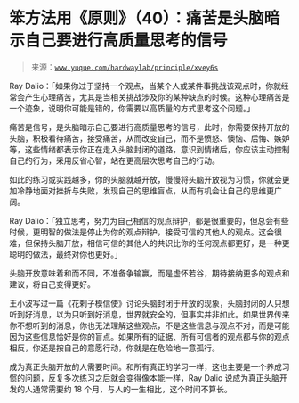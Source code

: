 # 笨方法用《原则》（40）：痛苦是头脑暗示自己要进行高质量思考的信号

> 来源：[`www.yuque.com/hardwaylab/principle/xvey6s`](https://www.yuque.com/hardwaylab/principle/xvey6s)



Ray Dalio：「如果你过于坚持一个观点，当某个人或某件事挑战该观点时，你就经常会产生心理痛苦，尤其是当相关挑战涉及你的某种缺点的时候。这种心理痛苦是一个迹象，说明你可能是错的，你需要以高质量的方式思考这个问题。」 

痛苦是信号，是头脑暗示自己要进行高质量思考的信号，此时，你需要保持开放的头脑，积极看待痛苦，接受痛苦，从而改变自己，而不是愤怒、懊恼、后悔、嫉妒等，这些情绪都表示你正在走入头脑封闭的道路，意识到情绪后，你应该主动控制自己的行为，采用反省心智，站在更高层次思考自己的行动。 

如此的练习或实践越多，你的头脑就越开放，慢慢将头脑开放视为习惯，你就会更加冷静地面对挫折与失败，发现自己的思维盲点，从而有机会让自己的思维更广阔。 

Ray Dalio：「独立思考，努力为自己相信的观点辩护，都是很重要的，但总会有些时候，更明智的做法是停止为你的观点辩护，接受可信的其他人的观点。这会很难，但保持头脑开放，相信可信的其他人的共识比你的任何观点都更好，是一种更聪明的做法，最终对你也更好。」 

头脑开放意味着和而不同，不准备争输赢，而是虚怀若谷，期待接纳更多的观点和建议，将自己变得更好。 

王小波写过一篇《花剌子模信使》讨论头脑封闭于开放的现象，头脑封闭的人只想听到好消息，以为只听到好消息，世界就安全的，但事实并非如此。如果世界传来你不想听到的消息，你也无法理解这些观点，不是这些信息与观点不对，而是可能因为这些信息恰好是你的盲点。如果所有的证据、所有可信者的观点都与你的观点相反，你还是按自己的意愿行动，你就是在危险地一意孤行。 

成为真正头脑开放的人需要时间。和所有真正的学习一样，这也主要是一个养成习惯的问题，反复多次练习之后就会变得像本能一样，Ray Dalio 说成为真正头脑开发的人通常需要约 18 个月，与人的一生相比，这个时间不算长。